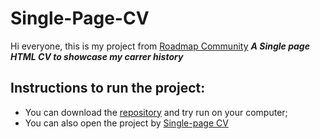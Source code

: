 # Single-Page-CV
Hi everyone, this is my project from [Roadmap Community](https://roadmap.sh/) ***A Single page HTML CV to showcase my carrer history***

## Instructions to run the project:
* You can download the [repository](https://github.com/FanioPanga-23/Single-Page-CV) and try run on your computer;
* You can also open the project by [Single-page CV](https://faniopanga-23.github.io/Single-Page-CV/)
